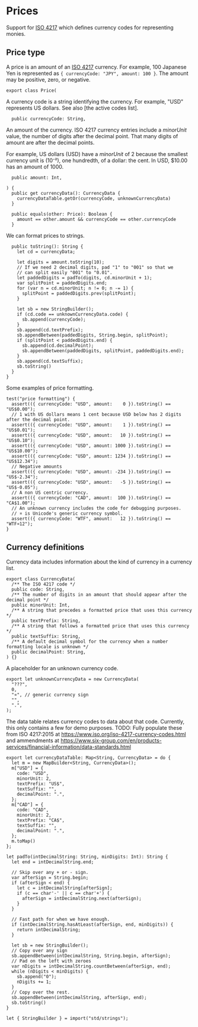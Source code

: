 # Prices

Support for [ISO 4217] which defines currency codes for representing monies.

## Price type

A price is an amount of an [ISO 4217] currency. For example, 100 Japanese Yen
is represented as `{ currencyCode: "JPY", amount: 100 }`.
The amount may be positive, zero, or negative.

    export class Price(

A currency code is a string identifying the currency.
For example, "USD" represents US dollars.
See also [the active codes list].

      public currencyCode: String,

An amount of the currency.
ISO 4217 currency entries include a *minorUnit* value, the number of digits
after the decimal point. That many digits of amount are after the decimal points.

For example, US dollars (USD) have a *minorUnit* of 2 because the smallest
currency unit is (10⁻²), one hundredth, of a dollar: the cent.
In USD, $10.00 has an amount of 1000.

      public amount: Int,

    ) {
      public get currencyData(): CurrencyData {
        currencyDataTable.getOr(currencyCode, unknownCurrencyData)
      }

      public equals(other: Price): Boolean {
        amount == other.amount && currencyCode == other.currencyCode
      }

We can format prices to strings.

      public toString(): String {
        let cd = currencyData;

        let digits = amount.toString(10);
        // If we need 2 decimal digits, pad "1" to "001" so that we
        // can split easily "001" to "0.01".
        let paddedDigits = padTo(digits, cd.minorUnit + 1);
        var splitPoint = paddedDigits.end;
        for (var n = cd.minorUnit; n != 0; n -= 1) {
          splitPoint = paddedDigits.prev(splitPoint);
        }

        let sb = new StringBuilder();
        if (cd.code == unknownCurrencyData.code) {
          sb.append(currencyCode);
        }
        sb.append(cd.textPrefix);
        sb.appendBetween(paddedDigits, String.begin, splitPoint);
        if (splitPoint < paddedDigits.end) {
          sb.append(cd.decimalPoint);
          sb.appendBetween(paddedDigits, splitPoint, paddedDigits.end);
        }
        sb.append(cd.textSuffix);
        sb.toString()
      }
    }

Some examples of price formatting.

    test("price formatting") {
      assert(({ currencyCode: "USD", amount:    0 }).toString() == "US$0.00");
      // 1 with US dollars means 1 cent because USD below has 2 digits after the decimal point.
      assert(({ currencyCode: "USD", amount:    1 }).toString() == "US$0.01");
      assert(({ currencyCode: "USD", amount:   10 }).toString() == "US$0.10");
      assert(({ currencyCode: "USD", amount: 1000 }).toString() == "US$10.00");
      assert(({ currencyCode: "USD", amount: 1234 }).toString() == "US$12.34");
      // Negative amounts
      assert(({ currencyCode: "USD", amount: -234 }).toString() == "US$-2.34");
      assert(({ currencyCode: "USD", amount:   -5 }).toString() == "US$-0.05");
      // A non US centric currency.
      assert(({ currencyCode: "CAD", amount:  100 }).toString() == "CA$1.00");
      // An unknown currency includes the code for debugging purposes.
      // ¤ is Unicode's generic currency symbol.
      assert(({ currencyCode: "WTF", amount:   12 }).toString() == "WTF¤12");
    }

## Currency definitions

Currency data includes information about the kind of currency in a currency list.

    export class CurrencyData(
      /** The ISO 4217 code */
      public code: String,
      /** The number of digits in an amount that should appear after the decimal point */
      public minorUnit: Int,
      /** A string that precedes a formatted price that uses this currency */
      public textPrefix: String,
      /** A string that follows a formatted price that uses this currency */
      public textSuffix: String,
      /** A default decimal symbol for the currency when a number formatting locale is unknown */
      public decimalPoint: String,
    ) {}

A placeholder for an unknown currency code.

    export let unknownCurrencyData = new CurrencyData(
      "???",
      0,
      "¤", // generic currency sign
      "",
      ".",
    );

The data table relates currency codes to data about that code.
Currently, this only contains a few for demo purposes.
TODO: Fully populate these from ISO 4217:2015 at
https://www.iso.org/iso-4217-currency-codes.html and ammendments at
https://www.six-group.com/en/products-services/financial-information/data-standards.html

    export let currencyDataTable: Map<String, CurrencyData> = do {
      let m = new MapBuilder<String, CurrencyData>();
      m["USD"] = {
        code: "USD",
        minorUnit: 2,
        textPrefix: "US$",
        textSuffix: "",
        decimalPoint: ".",
      };
      m["CAD"] = {
        code: "CAD",
        minorUnit: 2,
        textPrefix: "CA$",
        textSuffix: "",
        decimalPoint: ".",
      };
      m.toMap()
    };

    let padTo(intDecimalString: String, minDigits: Int): String {
      let end = intDecimalString.end;

      // Skip over any + or - sign.
      var afterSign = String.begin;
      if (afterSign < end) {
        let c = intDecimalString[afterSign];
        if (c == char'-' || c == char'+') {
          afterSign = intDecimalString.next(afterSign);
        }
      }

      // Fast path for when we have enough.
      if (intDecimalString.hasAtLeast(afterSign, end, minDigits)) {
        return intDecimalString;
      }

      let sb = new StringBuilder();
      // Copy over any sign
      sb.appendBetween(intDecimalString, String.begin, afterSign);
      // Pad on the left with zeroes
      var nDigits = intDecimalString.countBetween(afterSign, end);
      while (nDigits < minDigits) {
        sb.append("0");
        nDigits += 1;
      }
      // Copy over the rest.
      sb.appendBetween(intDecimalString, afterSign, end);
      sb.toString()
    }

    let { StringBuilder } = import("std/strings");

[ISO 4217]: https://en.wikipedia.org/wiki/ISO_4217
[active codes list]: https://en.wikipedia.org/wiki/ISO_4217#Active_codes_%28list_one%29
